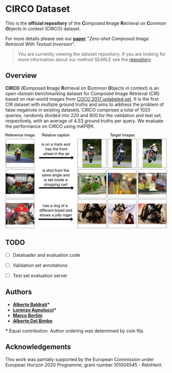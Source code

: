 # CIRCO Dataset

This is the **official repository** of the **C**omposed **I**mage **R**etrieval on **C**ommon **O**bjects in context (CIRCO) dataset.

For more details please see our [**paper**](https://github.com/miccunifi/CIRCO) "*Zero-shot Composed Image Retrieval With Textual Inversion*".

>You are currently viewing the dataset repository. If you are looking for more information about our method SEARLE see the [repository](https://github.com/miccunifi/SEARLE).

## Overview
**CIRCO** (**C**omposed **I**mage **R**etrieval on **C**ommon **O**bjects in context) is an open-domain benchmarking dataset for Composed Image Retrieval (CIR) based on real-world images from [COCO 2017 unlabeled set](https://cocodataset.org/#home). It is the first CIR dataset with multiple ground truths and aims to address the problem of false negatives in existing datasets. CIRCO comprises a total of 1020 queries, randomly divided into 220 and 800 for the validation and test set, respectively, with an average of 4.53 ground truths per query. We evaluate the performance on CIRCO using mAP@K.

![](assets/circo.jpg "Examples of CIRCO")

## TODO
- [ ] Dataloader and evaluation code
- [ ] Validation set annotations
- [ ] Test set evaluation server


## Authors

* [**Alberto Baldrati**](https://scholar.google.com/citations?hl=en&user=I1jaZecAAAAJ)**\***
* [**Lorenzo Agnolucci**](https://scholar.google.com/citations?user=hsCt4ZAAAAAJ&hl=en)**\***
* [**Marco Bertini**](https://scholar.google.com/citations?user=SBm9ZpYAAAAJ&hl=en)
* [**Alberto Del Bimbo**](https://scholar.google.com/citations?user=bf2ZrFcAAAAJ&hl=en)

**\*** Equal contribution. Author ordering was determined by coin flip.

## Acknowledgements
This work was partially supported by the European Commission under European Horizon 2020 Programme, grant number 101004545 - ReInHerit.
